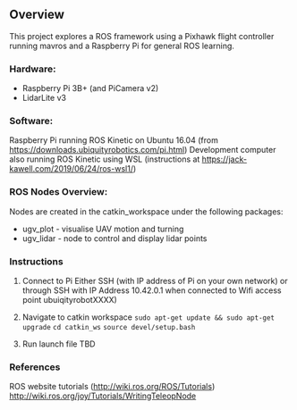 ## Overview ##

This project explores a ROS framework using a Pixhawk flight controller running mavros and a Raspberry Pi for general ROS learning.

### Hardware: ###

* Raspberry Pi 3B+ (and PiCamera v2)
* LidarLite v3

### Software: ###
Raspberry Pi running ROS Kinetic on Ubuntu 16.04 (from https://downloads.ubiquityrobotics.com/pi.html)
Development computer also running ROS Kinetic using WSL (instructions at https://jack-kawell.com/2019/06/24/ros-wsl1/)

### ROS Nodes Overview: ###

Nodes are created in the catkin_workspace under the following packages:
* ugv_plot - visualise UAV motion and turning
* ugv_lidar - node to control and display lidar points

### Instructions ###

1. Connect to Pi
Either SSH (with IP address of Pi on your own network) or through SSH with IP Address 10.42.0.1 when connected to Wifi access point ubuiqityrobotXXXX)

2. Navigate to catkin workspace
`sudo apt-get update && sudo apt-get upgrade`
`cd catkin_ws`
`source devel/setup.bash`

3. Run launch file
TBD

### References ##

ROS website tutorials (http://wiki.ros.org/ROS/Tutorials)
http://wiki.ros.org/joy/Tutorials/WritingTeleopNode
